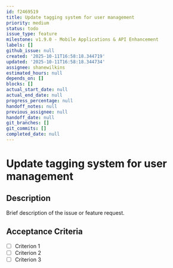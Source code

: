 ```yaml
---
id: f2469519
title: Update tagging system for user management
priority: medium
status: todo
issue_type: feature
milestone: v1.9.0 - Mobile Applications & API Enhancement
labels: []
github_issue: null
created: '2025-10-11T16:58:18.344719'
updated: '2025-10-11T16:58:18.344734'
assignee: shanewilkins
estimated_hours: null
depends_on: []
blocks: []
actual_start_date: null
actual_end_date: null
progress_percentage: null
handoff_notes: null
previous_assignee: null
handoff_date: null
git_branches: []
git_commits: []
completed_date: null
---
```


# Update tagging system for user management

## Description

Brief description of the issue or feature request.

## Acceptance Criteria

- [ ] Criterion 1
- [ ] Criterion 2
- [ ] Criterion 3